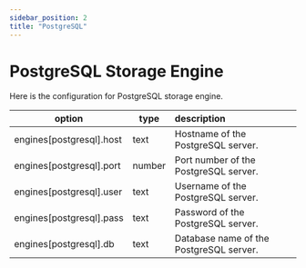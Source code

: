 ```yaml
---
sidebar_position: 2
title: "PostgreSQL"
---
```

# PostgreSQL Storage Engine

Here is the configuration for PostgreSQL storage engine.

| option	                     | type   | description	                             |
|-----------------------------|--------|:-----------------------------------------|
| 	  engines[postgresql].host | text   | Hostname of the PostgreSQL server.	      |
| 	  engines[postgresql].port | number | Port number of the PostgreSQL server.	   |
| 	  engines[postgresql].user | text   | Username of the PostgreSQL server.	      |
| 	  engines[postgresql].pass | text   | Password of the PostgreSQL server.	      |
| 	  engines[postgresql].db   | text   | Database name of the PostgreSQL server.	 |
